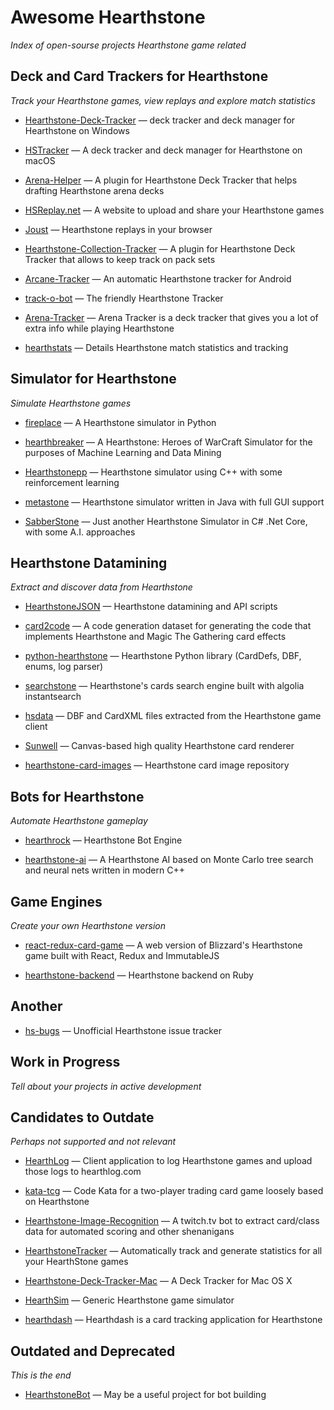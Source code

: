 # Awesome Hearthstone

*Index of open-sourse projects Hearthstone game related*

## Deck and Card Trackers for Hearthstone

*Track your Hearthstone games, view replays and explore match statistics*

* [Hearthstone-Deck-Tracker](https://github.com/HearthSim/Hearthstone-Deck-Tracker) — deck tracker and deck manager for Hearthstone on Windows
* [HSTracker](https://github.com/HearthSim/HSTracker) — A deck tracker and deck manager for Hearthstone on macOS
* [Arena-Helper](https://github.com/rembound/Arena-Helper) — A plugin for Hearthstone Deck Tracker that helps drafting Hearthstone arena decks
* [HSReplay.net](https://github.com/HearthSim/HSReplay.net) — A website to upload and share your Hearthstone games
* [Joust](https://github.com/HearthSim/Joust) — Hearthstone replays in your browser
* [Hearthstone-Collection-Tracker](https://github.com/ko-vasilev/Hearthstone-Collection-Tracker) — A plugin for Hearthstone Deck Tracker that allows to keep track on pack sets
* [Arcane-Tracker](https://github.com/HearthSim/Arcane-Tracker) — An automatic Hearthstone tracker for Android


* [track-o-bot](https://github.com/stevschmid/track-o-bot) — The friendly Hearthstone Tracker 
* [Arena-Tracker](https://github.com/supertriodo/Arena-Tracker) — Arena Tracker is a deck tracker that gives you a lot of extra info while playing Hearthstone
* [hearthstats](https://github.com/HearthStats/hearthstats) — Details Hearthstone match statistics and tracking


## Simulator for Hearthstone

*Simulate Hearthstone games*

* [fireplace](https://github.com/jleclanche/fireplace) — A Hearthstone simulator in Python

* [hearthbreaker](https://github.com/danielyule/hearthbreaker) — A Hearthstone: Heroes of WarCraft Simulator for the purposes of Machine Learning and Data Mining
* [Hearthstonepp](https://github.com/utilForever/Hearthstonepp) — Hearthstone simulator using C++ with some reinforcement learning
* [metastone](https://github.com/demilich1/metastone) — Hearthstone simulator written in Java with full GUI support
* [SabberStone](https://github.com/HearthSim/SabberStone) — Just another Hearthstone Simulator in C# .Net Core, with some A.I. approaches


## Hearthstone Datamining

*Extract and discover data from Hearthstone*

* [HearthstoneJSON](https://github.com/HearthSim/HearthstoneJSON) — Hearthstone datamining and API scripts

* [card2code](https://github.com/deepmind/card2code) — A code generation dataset for generating the code that implements Hearthstone and Magic The Gathering card effects
* [python-hearthstone](https://github.com/HearthSim/python-hearthstone) — Hearthstone Python library (CardDefs, DBF, enums, log parser)
* [searchstone](https://github.com/Shipow/searchstone) — Hearthstone's cards search engine built with algolia instantsearch
* [hsdata](https://github.com/HearthSim/hsdata) — DBF and CardXML files extracted from the Hearthstone game client
* [Sunwell](https://github.com/HearthSim/Sunwell) — Canvas-based high quality Hearthstone card renderer
* [hearthstone-card-images](https://github.com/schmich/hearthstone-card-images) — Hearthstone card image repository

## Bots for Hearthstone

*Automate Hearthstone gameplay*

* [hearthrock](https://github.com/yangyuan/hearthrock) — Hearthstone Bot Engine

* [hearthstone-ai](https://github.com/peter1591/hearthstone-ai) — A Hearthstone AI based on Monte Carlo tree search and neural nets written in modern C++


## Game Engines

*Create your own Hearthstone version*

* [react-redux-card-game](https://github.com/inooid/react-redux-card-game) — A web version of Blizzard's Hearthstone game built with React, Redux and ImmutableJS

* [hearthstone-backend](https://github.com/kdelvare/hearthstone-backend) — Hearthstone backend on Ruby

## Another

* [hs-bugs](https://github.com/HearthSim/hs-bugs) — Unofficial Hearthstone issue tracker

## Work in Progress

*Tell about your projects in active development*


## Candidates to Outdate

*Perhaps not supported and not relevant*

* [HearthLog](https://github.com/chippydip/HearthLog) — Client application to log Hearthstone games and upload those logs to hearthlog.com

* [kata-tcg](https://github.com/bkimminich/kata-tcg) — Code Kata for a two-player trading card game loosely based on Hearthstone

* [Hearthstone-Image-Recognition](https://github.com/wittenbe/Hearthstone-Image-Recognition) — A twitch.tv bot to extract card/class data for automated scoring and other shenanigans

* [HearthstoneTracker](https://github.com/HearthstoneTracker/HearthstoneTracker) — Automatically track and generate statistics for all your HearthStone games

* [Hearthstone-Deck-Tracker-Mac](https://github.com/Jeswang/Hearthstone-Deck-Tracker-Mac) — A Deck Tracker for Mac OS X

* [HearthSim](https://github.com/oyachai/HearthSim) — Generic Hearthstone game simulator

* [hearthdash](https://github.com/postcasio/hearthdash) — Hearthdash is a card tracking application for Hearthstone


## Outdated and Deprecated

*This is the end*

* [HearthstoneBot](https://github.com/Skeen/HearthstoneBot) — May be a useful project for bot building
